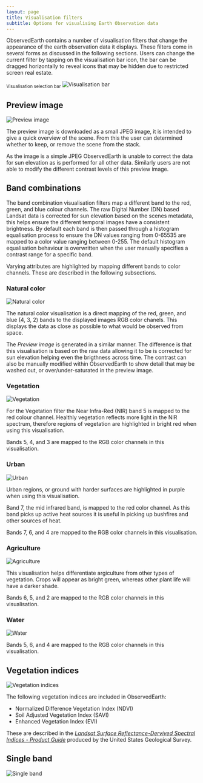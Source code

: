 ```yaml
---
layout: page
title: Visualisation filters
subtitle: Options for visualising Earth Observation data
---
```


ObservedEarth contains a number of visualisation filters that change the appearance of the earth observation data it displays. These filters come in several forms as discussed in the following sections. Users can change the current filter by tapping on the visualisation bar icon, the bar can be dragged horizontally to reveal icons that may be hidden due to restricted screen real estate.

<sub>Visualisation selection bar</sub>
![Visualisation bar](../img/visualisation_bar.png)

## Preview image
![Preview image](../img/visualisation_previewimage.png)

The preview image is downloaded as a small JPEG image, it is intended to give a quick overview of the scene. From this the user can determined whether to keep, or remove the scene from the stack.

As the image is a simple JPEG ObservedEarth is unable to correct the data for sun elevation as is performed for all other data. Similarly users are not able to modify the different contrast levels of this preview image.


## Band combinations
The band combination visualisation filters map a different band to the red, green, and blue colour channels. The raw Digital Number (DN) based Landsat data is corrected for sun elevation based on the scenes metadata, this helps ensure the different temporal images have a consistent brightness. By default each band is then passed through a histogram equalisation process to ensure the DN values ranging from 0-65535 are mapped to a color value ranging between 0-255. The default histogram equalisation behaviour is overwritten when the user manually specifies a contrast range for a specific band.

Varying attributes are highlighted by mapping different bands to color channels. These are described in the following subsections.

### Natural color
![Natural color](../img/visualisation_naturalcolor.png)

The natural color visualisation is a direct mapping of the red, green, and blue (4, 3, 2) bands to the displayed images RGB color chanels. This displays the data as close as possible to what would be observed from space.

The *Preview image* is generated in a similar manner. The difference is that this visualisation is based on the raw data allowing it to be is corrected for sun elevation helping even the brigthness across time. The contrast can also be manually modified within ObservedEarth to show detail that may be washed out, or over/under-saturated in the preview image.

### Vegetation
![Vegetation](../img/visualisation_vegetation.png)

For the Vegetation filter the Near Infra-Red (NIR) band 5 is mapped to the red colour channel. Healthly vegetation reflects more light in the NIR spectrum, therefore regions of vegetation are highlighted in bright red when using this visualisation. 

Bands 5, 4, and 3 are mapped to the RGB color channels in this visualisation.


### Urban
![Urban](../img/visualisation_urban.png)

Urban regions, or ground with harder surfaces are highlighted in purple when using this visualisation.

Band 7, the mid infrared band, is mapped to the red color channel. As this band picks up active heat sources it is useful in picking up bushfires and other sources of heat.

Bands 7, 6, and 4 are mapped to the RGB color channels in this visualisation.

### Agriculture
![Agriculture](../img/visualisation_agriculture.png)

This visualisation helps differentiate argiculture from other types of vegetation. Crops will appear as bright green, whereas other plant life will have a darker shade.

Bands 6, 5, and 2 are mapped to the RGB color channels in this visualisation.

### Water
![Water](../img/visualisation_water.png)

Bands 5, 6, and 4 are mapped to the RGB color channels in this visualisation.


## Vegetation indices
![Vegetation indices](../img/visualisation_vegetationindices.png)

The following vegetation indices are included in ObservedEarth:
* Normalized Difference Vegetation Index (NDVI)
* Soil Adjusted Vegetation Index (SAVI)
* Enhanced Vegetation Index (EVI)

These are described in the [*Landsat Surface Reflectance-Dervived Spectral Indices - Product Guide*](http://landsat.usgs.gov/documents/si_product_guide.pdf) produced by the United States Geological Survey.

## Single band
![Single band](../img/visualisation_singleband.png)
